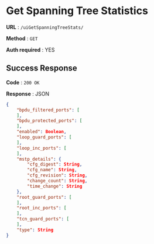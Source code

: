 # Get Spanning Tree Statistics

**URL** : `/uiGetSpanningTreeStats/`

**Method** : `GET`

**Auth required** : YES

## Success Response

**Code** : `200 OK`

**Response** : JSON

```json
{
    "bpdu_filtered_ports": [
    ],
    "bpdu_protected_ports": [
    ],
    "enabled": Boolean,
    "loop_guard_ports": [
    ],
    "loop_inc_ports": [
    ],
    "mstp_details": {
        "cfg_digest": String,
        "cfg_name": String,
        "cfg_revision": String,
        "change_count": String,
        "time_change": String
    },
    "root_guard_ports": [
    ],
    "root_inc_ports": [
    ],
    "tcn_guard_ports": [
    ],
    "type": String
}


```